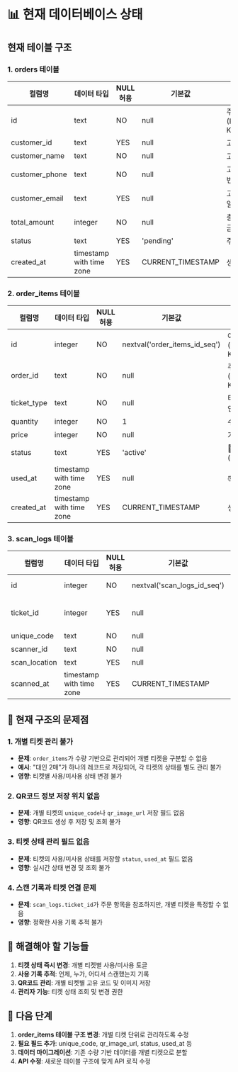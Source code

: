 # 📊 현재 데이터베이스 상태

## 현재 테이블 구조

### 1. orders 테이블
| 컬럼명 | 데이터 타입 | NULL 허용 | 기본값 | 설명 |
|--------|-------------|-----------|--------|------|
| id | text | NO | null | 주문 ID (Primary Key) |
| customer_id | text | YES | null | 고객 ID |
| customer_name | text | NO | null | 고객 이름 |
| customer_phone | text | NO | null | 고객 전화번호 |
| customer_email | text | YES | null | 고객 이메일 |
| total_amount | integer | NO | null | 총 결제 금액 |
| status | text | YES | 'pending' | 주문 상태 |
| created_at | timestamp with time zone | YES | CURRENT_TIMESTAMP | 생성 시간 |

### 2. order_items 테이블
| 컬럼명 | 데이터 타입 | NULL 허용 | 기본값 | 설명 |
|--------|-------------|-----------|--------|------|
| id | integer | NO | nextval('order_items_id_seq') | 아이템 ID (Primary Key) |
| order_id | text | NO | null | 주문 ID (Foreign Key) |
| ticket_type | text | NO | null | 티켓 유형 (대인/소인) |
| quantity | integer | NO | 1 | 수량 |
| price | integer | NO | null | 가격 |
| status | text | YES | 'active' | 🎫 티켓 상태 (active/used) |
| used_at | timestamp with time zone | YES | null | ⏰ 사용 시간 |
| created_at | timestamp with time zone | YES | CURRENT_TIMESTAMP | 생성 시간 |

### 3. scan_logs 테이블
| 컬럼명 | 데이터 타입 | NULL 허용 | 기본값 | 설명 |
|--------|-------------|-----------|--------|------|
| id | integer | NO | nextval('scan_logs_id_seq') | 로그 ID (Primary Key) |
| ticket_id | integer | YES | null | 티켓 ID (order_items.id 참조) |
| unique_code | text | NO | null | 고유 코드 |
| scanner_id | text | NO | null | 스캐너 ID |
| scan_location | text | YES | null | 스캔 위치 |
| scanned_at | timestamp with time zone | YES | CURRENT_TIMESTAMP | 스캔 시간 |

## 🚨 현재 구조의 문제점

### 1. 개별 티켓 관리 불가
- **문제**: `order_items`가 수량 기반으로 관리되어 개별 티켓을 구분할 수 없음
- **예시**: "대인 2매"가 하나의 레코드로 저장되어, 각 티켓의 상태를 별도 관리 불가
- **영향**: 티켓별 사용/미사용 상태 변경 불가

### 2. QR코드 정보 저장 위치 없음
- **문제**: 개별 티켓의 `unique_code`나 `qr_image_url` 저장 필드 없음
- **영향**: QR코드 생성 후 저장 및 조회 불가

### 3. 티켓 상태 관리 필드 없음
- **문제**: 티켓의 사용/미사용 상태를 저장할 `status`, `used_at` 필드 없음
- **영향**: 실시간 상태 변경 및 조회 불가

### 4. 스캔 기록과 티켓 연결 문제
- **문제**: `scan_logs.ticket_id`가 주문 항목을 참조하지만, 개별 티켓을 특정할 수 없음
- **영향**: 정확한 사용 기록 추적 불가

## 🎯 해결해야 할 기능들

1. **티켓 상태 즉시 변경**: 개별 티켓별 사용/미사용 토글
2. **사용 기록 추적**: 언제, 누가, 어디서 스캔했는지 기록
3. **QR코드 관리**: 개별 티켓별 고유 코드 및 이미지 저장
4. **관리자 기능**: 티켓 상태 조회 및 변경 권한

## 📝 다음 단계

1. **order_items 테이블 구조 변경**: 개별 티켓 단위로 관리하도록 수정
2. **필요 필드 추가**: unique_code, qr_image_url, status, used_at 등
3. **데이터 마이그레이션**: 기존 수량 기반 데이터를 개별 티켓으로 분할
4. **API 수정**: 새로운 테이블 구조에 맞게 API 로직 수정 